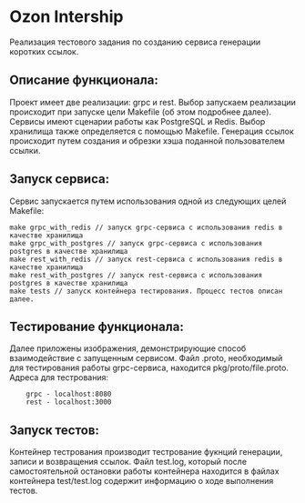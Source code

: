 # Ozon Intership
Реализация тестового задания по созданию сервиса генерации коротких ссылок.

## Описание функционала:
Проект имеет две реализации: grpc и rest. Выбор запускаем реализации происходит при запуске цели Makefile (об этом
подробнее далее). Сервисы имеют сценарии работы как PostgreSQL и Redis. Выбор хранилища также определяется 
с помощью Makefile. Генерация ссылок происходит путем создания и обрезки хэша поданной пользователем ссылки.

## Запуск сервиса:
Сервис запускается путем использования одной из следующих целей Makefile:
``` 
make grpc_with_redis // запуск grpc-сервиса с использования redis в качестве хранилища
make grpc_with_postgres // запуск grpc-сервиса с использования postgres в качестве хранилища
make rest_with_redis // запуск rest-сервиса с использования redis в качестве хранилища
make rest_with_postgres // запуск rest-сервиса с использования postgres в качестве хранилища
make tests // запуск контейнера тестирования. Процесс тестов описан далее.
```

## Тестирование функционала:
Далее приложены изображения, демонстрирующие способ взаимодействие с запущенным сервисом. Файл .proto, необходимый для
тестирования работы grpc-сервиса, находится pkg/proto/file.proto. Адреса для тестрования:
```
    grpc - localhost:8080
    rest - localhost:3000
```

## Запуск тестов:
Контейнер тестрования производит тестрование фукнций генерации, записи и возвращения ссылок. Файл test.log, который после
самостоятельной остановки работы контейнера находится в файлах контейнера test/test.log содержит 
информацию о ходе выполнения тестов. 

